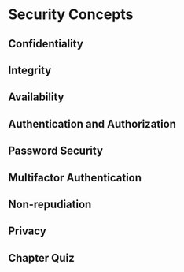 # **Security Concepts**
## Confidentiality
## Integrity
## Availability
## Authentication and Authorization
## Password Security
## Multifactor Authentication
## Non-repudiation
## Privacy
## Chapter Quiz
